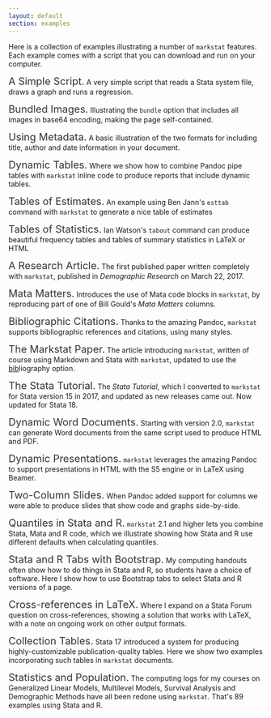 ```yaml
---
layout: default
section: examples
---
```


<style>
a.example {font-size: 1.25rem; color:#333; text-decoration:none;}
a.example:visited {color#333;} 
</style>

<!-- 
Solution for name conflicts: keep the page name, as these are more likely
to be linked, and change the script and therefore output file names.
-->

Here is a collection of examples illustrating a number of `markstat` features.
Each example comes with a script that you can download and run on your computer.

<a class="example" href="simpleScript">A Simple Script.</a> 
A very simple script that reads a Stata system file, draws a graph and runs
a regression.

<a class="example" href="bundledImages">Bundled Images.</a> 
Illustrating the `bundle` option that includes all images in base64 encoding,
making the page self-contained.

<a class="example" href="metadata">Using Metadata.</a> 
A basic illustration of the two formats for including title, author and date
information in your document.

<a class="example" href="tables">Dynamic Tables.</a>
Where we show how to combine Pandoc pipe tables with `markstat` inline code
to produce reports that include dynamic tables.

<a class="example" href="estimates">Tables of Estimates.</a> 
An example using Ben Jann's `esttab` command with `markstat` to generate a
nice table of estimates

<a class="example" href="tabout">Tables of Statistics.</a> 
Ian Watson's `tabout` command can produce beautiful frequency tables and
tables of summary statistics in LaTeX or HTML

<a class="example" href="wfsx">A Research Article.</a> 
The first published paper written completely with `markstat`, published
in *Demographic Research* on March 22, 2017.

<a class="example" href="mataMatters">Mata Matters.</a> 
Introduces the use of Mata code blocks in `markstat`, by reproducing part 
of one of Bill Gould's *Mata Matters* columns.

<a class="example" href="citations">Bibliographic Citations.</a> 
Thanks to the amazing Pandoc, `markstat` supports bibliographic references
and citations, using many styles.

<a class="example" href="markstat">The Markstat Paper.</a> 
The article introducing `markstat`, written of course using Markdown and
Stata with `markstat`, updated to use the <u>bib</u>liography option.

<a class="example" href="tutorial">The Stata Tutorial.</a> 
The *Stata Tutorial*, which I converted to `markstat` for Stata version 15 
in 2017, and updated as new releases came out. Now updated for Stata 18.

<a class="example" href="docx">Dynamic Word Documents.</a> 
Starting with version 2.0, `markstat` can generate Word documents from the
same script used to produce HTML and PDF.

<a class="example" href="presentations">Dynamic Presentations.</a> 
`markstat` leverages the amazing Pandoc to support presentations
in HTML with the S5 engine or in LaTeX using Beamer.

<a class="example" href="twoColumnSlides">Two-Column Slides.</a> 
When Pandoc added support for columns we were able to produce slides
that show code and graphs side-by-side.

<a class="example" href="quantiles">Quantiles in Stata and R.</a> 
`markstat` 2.1 and higher lets you combine Stata, Mata and R code,
which we illustrate showing how Stata and R use different defaults
when calculating quantiles.

<a class="example" href="stata-r-tabs">Stata and R Tabs with Bootstrap.</a> 
My computing handouts often show how to do things in Stata and R, 
so students have a choice of software. Here I show how to use
Bootstrap tabs to select Stata and R versions of a page.

<a class="example" href="crossref">Cross-references in LaTeX.</a> 
Where I expand on a Stata Forum question on cross-references, 
showing a solution that works with LaTeX, with a note on ongoing 
work on other output formats.

<a class="example" href="collectionTables">Collection Tables.</a>
Stata 17 introduced a system for producing highly-customizable 
publication-quality tables. Here we show two examples incorporating 
such tables in `markstat` documents.

<a class="example" href="statistics">Statistics and Population.</a>
The computing logs for my courses on Generalized Linear Models, Multilevel 
Models, Survival Analysis and Demographic Methods have all been redone using 
`markstat`. That's 89 examples using Stata and R.